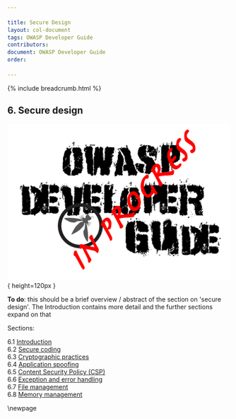 ```yaml
---

title: Secure Design
layout: col-document
tags: OWASP Developer Guide
contributors:
document: OWASP Developer Guide
order:

---
```


{% include breadcrumb.html %}

## 6. Secure design

![Developer Guide](../assets/images/dg_wip.png){ height=120px }

**To do**: this should be a brief overview / abstract of the section on 'secure design'.
The Introduction contains more detail and the further sections expand on that

Sections:

6.1 [Introduction](#introduction-to-secure-design)  
6.2 [Secure coding](#secure-coding)  
6.3 [Cryptographic practices](#cryptographic-practices)  
6.4 [Application spoofing](#application-spoofing)  
6.5 [Content Security Policy (CSP)](#content-security-policy)  
6.6 [Exception and error handling](#exception-and-error-handling)  
6.7 [File management](#file-management)  
6.8 [Memory management](#memory-management)  

\newpage

